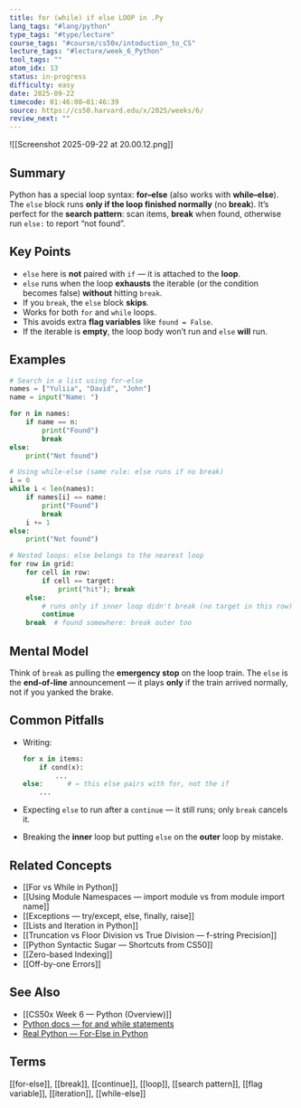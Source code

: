 ```yaml
---
title: for (while) if else LOOP in .Py
lang_tags: "#lang/python"
type_tags: "#type/lecture"
course_tags: "#course/cs50x/intoduction_to_CS"
lecture_tags: "#lecture/week_6_Python"
tool_tags: ""
atom_idx: 13
status: in-progress
difficulty: easy
date: 2025-09-22
timecode: 01:46:08–01:46:39
source: https://cs50.harvard.edu/x/2025/weeks/6/
review_next: ""
---
```



![[Screenshot 2025-09-22 at 20.00.12.png]]

## Summary
Python has a special loop syntax: **for–else** (also works with **while–else**). The `else` block runs **only if the loop finished normally** (no **break**). It’s perfect for the **search pattern**: scan items, **break** when found, otherwise run `else:` to report “not found”.

## Key Points
- `else` here is **not** paired with `if` — it is attached to the **loop**.
- `else` runs when the loop **exhausts** the iterable (or the condition becomes false) **without** hitting `break`.
- If you `break`, the `else` block **skips**.
- Works for both `for` and `while` loops.
- This avoids extra **flag variables** like `found = False`.
- If the iterable is **empty**, the loop body won’t run and `else` **will** run.

## Examples

```python
# Search in a list using for-else
names = ["Yuliia", "David", "John"]
name = input("Name: ")

for n in names:
    if name == n:
        print("Found")
        break
else:
    print("Not found")
```

```python
# Using while-else (same rule: else runs if no break)
i = 0
while i < len(names):
    if names[i] == name:
        print("Found")
        break
    i += 1
else:
    print("Not found")
```

```python
# Nested loops: else belongs to the nearest loop
for row in grid:
    for cell in row:
        if cell == target:
            print("hit"); break
    else:
        # runs only if inner loop didn't break (no target in this row)
        continue
    break  # found somewhere: break outer too
```

## Mental Model
Think of `break` as pulling the **emergency stop** on the loop train. The `else` is the **end‑of‑line** announcement — it plays **only** if the train arrived normally, not if you yanked the brake.

## Common Pitfalls
- Writing:

  ```python
  for x in items:
      if cond(x):
          ...
  else:      # ← this else pairs with for, not the if
      ...
  ```
- Expecting `else` to run after a `continue` — it still runs; only `break` cancels it.
- Breaking the **inner** loop but putting `else` on the **outer** loop by mistake.

## Related Concepts
- [[For vs While in Python]]
- [[Using Module Namespaces — import module vs from module import name]]
- [[Exceptions — try/except, else, finally, raise]]
- [[Lists and Iteration in Python]]
- [[Truncation vs Floor Division vs True Division — f-string Precision]]
- [[Python Syntactic Sugar — Shortcuts from CS50]]
- [[Zero-based Indexing]]
- [[Off-by-one Errors]]

## See Also
- [[CS50x Week 6 — Python (Overview)]]
- [Python docs — for and while statements](https://docs.python.org/3/reference/compound_stmts.html#the-for-statement)
- [Real Python — For-Else in Python](https://realpython.com/python-for-else/)

## Terms
[[for-else]], [[break]], [[continue]], [[loop]], [[search pattern]], [[flag variable]], [[iteration]], [[while-else]]

